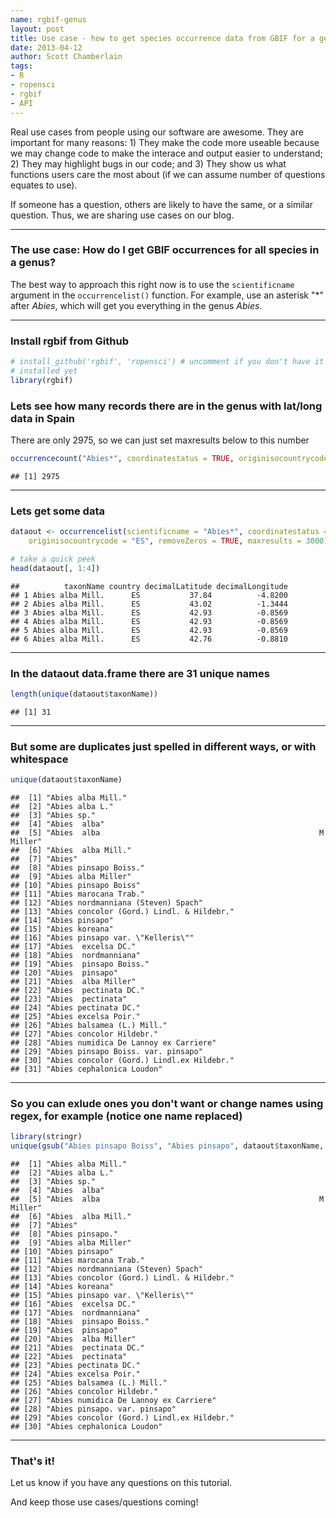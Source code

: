 ```yaml
---
name: rgbif-genus
layout: post
title: Use case - how to get species occurrence data from GBIF for a genus
date: 2013-04-12
author: Scott Chamberlain
tags: 
- R
- ropensci
- rgbif
- API
---
```


Real use cases from people using our software are awesome. They are important for many reasons: 1) They make the code more useable because we may change code to make the interace and output easier to understand; 2) They may highlight bugs in our code; and 3) They show us what functions users care the most about (if we can assume number of questions equates to use).

If someone has a question, others are likely to have the same, or a similar question. Thus, we are sharing use cases on our blog. 

***************

### The use case: How do I get GBIF occurrences for all species in a genus?

The best way to approach this right now is to use the `scientificname` argument in the `occurrencelist()` function. For example, use an asterisk "*" after _Abies_, which will get you everything in the genus _Abies_. 

***************

### Install rgbif from Github

```r
# install_github('rgbif', 'ropensci') # uncomment if you don't have it
# installed yet
library(rgbif)
```


### Lets see how many records there are in the genus with lat/long data in Spain

There are only 2975, so we can just set maxresults below to this number


```r
occurrencecount("Abies*", coordinatestatus = TRUE, originisocountrycode = "ES")
```

```
## [1] 2975
```


***************

### Lets get some data 

```r
dataout <- occurrencelist(scientificname = "Abies*", coordinatestatus = TRUE, 
    originisocountrycode = "ES", removeZeros = TRUE, maxresults = 3000)

# take a quick peek
head(dataout[, 1:4])
```

```
##          taxonName country decimalLatitude decimalLongitude
## 1 Abies alba Mill.      ES           37.84          -4.8200
## 2 Abies alba Mill.      ES           43.02          -1.3444
## 3 Abies alba Mill.      ES           42.93          -0.8569
## 4 Abies alba Mill.      ES           42.93          -0.8569
## 5 Abies alba Mill.      ES           42.93          -0.8569
## 6 Abies alba Mill.      ES           42.76          -0.8810
```


***************

### In the dataout data.frame there are 31 unique names

```r
length(unique(dataout$taxonName))
```

```
## [1] 31
```


***************

### But some are duplicates just spelled in different ways, or with whitespace

```r
unique(dataout$taxonName)
```

```
##  [1] "Abies alba Mill."                                                    
##  [2] "Abies alba L."                                                       
##  [3] "Abies sp."                                                           
##  [4] "Abies  alba"                                                         
##  [5] "Abies  alba                                                 M Miller"
##  [6] "Abies  alba Mill."                                                   
##  [7] "Abies"                                                               
##  [8] "Abies pinsapo Boiss."                                                
##  [9] "Abies alba Miller"                                                   
## [10] "Abies pinsapo Boiss"                                                 
## [11] "Abies marocana Trab."                                                
## [12] "Abies nordmanniana (Steven) Spach"                                   
## [13] "Abies concolor (Gord.) Lindl. & Hildebr."                            
## [14] "Abies pinsapo"                                                       
## [15] "Abies koreana"                                                       
## [16] "Abies pinsapo var. \"Kelleris\""                                     
## [17] "Abies  excelsa DC."                                                  
## [18] "Abies  nordmanniana"                                                 
## [19] "Abies  pinsapo Boiss."                                               
## [20] "Abies  pinsapo"                                                      
## [21] "Abies  alba Miller"                                                  
## [22] "Abies  pectinata DC."                                                
## [23] "Abies  pectinata"                                                    
## [24] "Abies pectinata DC."                                                 
## [25] "Abies excelsa Poir."                                                 
## [26] "Abies balsamea (L.) Mill."                                           
## [27] "Abies concolor Hildebr."                                             
## [28] "Abies numidica De Lannoy ex Carriere"                                
## [29] "Abies pinsapo Boiss. var. pinsapo"                                   
## [30] "Abies concolor (Gord.) Lindl.ex Hildebr."                            
## [31] "Abies cephalonica Loudon"
```


***************

### So you can exlude ones you don't want or change names using regex, for example (notice one name replaced)

```r
library(stringr)
unique(gsub("Abies pinsapo Boiss", "Abies pinsapo", dataout$taxonName, fixed = TRUE))
```

```
##  [1] "Abies alba Mill."                                                    
##  [2] "Abies alba L."                                                       
##  [3] "Abies sp."                                                           
##  [4] "Abies  alba"                                                         
##  [5] "Abies  alba                                                 M Miller"
##  [6] "Abies  alba Mill."                                                   
##  [7] "Abies"                                                               
##  [8] "Abies pinsapo."                                                      
##  [9] "Abies alba Miller"                                                   
## [10] "Abies pinsapo"                                                       
## [11] "Abies marocana Trab."                                                
## [12] "Abies nordmanniana (Steven) Spach"                                   
## [13] "Abies concolor (Gord.) Lindl. & Hildebr."                            
## [14] "Abies koreana"                                                       
## [15] "Abies pinsapo var. \"Kelleris\""                                     
## [16] "Abies  excelsa DC."                                                  
## [17] "Abies  nordmanniana"                                                 
## [18] "Abies  pinsapo Boiss."                                               
## [19] "Abies  pinsapo"                                                      
## [20] "Abies  alba Miller"                                                  
## [21] "Abies  pectinata DC."                                                
## [22] "Abies  pectinata"                                                    
## [23] "Abies pectinata DC."                                                 
## [24] "Abies excelsa Poir."                                                 
## [25] "Abies balsamea (L.) Mill."                                           
## [26] "Abies concolor Hildebr."                                             
## [27] "Abies numidica De Lannoy ex Carriere"                                
## [28] "Abies pinsapo. var. pinsapo"                                         
## [29] "Abies concolor (Gord.) Lindl.ex Hildebr."                            
## [30] "Abies cephalonica Loudon"
```

***************

### That's it! 

Let us know if you have any questions on this tutorial. 

And keep those use cases/questions coming!

